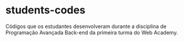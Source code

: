 # students-codes
Códigos que os estudantes desenvolveram durante a disciplina de Programação Avançada Back-end da primeira turma do Web Academy.